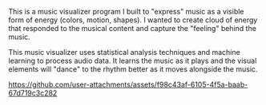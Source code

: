 This is a music visualizer program I built to "express" music as a visible form of energy (colors, motion, shapes). I wanted to create cloud of energy that responded to the musical content and capture the "feeling" behind the music.

This music visualizer uses statistical analysis techniques and machine learning to process audio data. It learns the music as it plays and the visual elements will "dance" to the rhythm better as it moves alongside the music.

https://github.com/user-attachments/assets/f98c43af-6105-4f5a-baab-67d719c3c282
